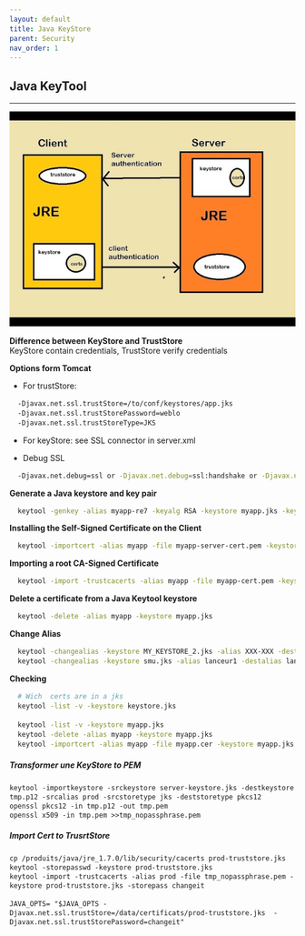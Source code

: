 ```yaml
---
layout: default
title: Java KeyStore
parent: Security
nav_order: 1
---
```


## Java KeyTool
---------------------------------
![Java KeyStore](/docs/images/javaKeyStore.jpg)

**Difference between KeyStore and TrustStore**  
  KeyStore contain credentials, TrustStore verify credentials

**Options form Tomcat**
- For trustStore:
```sh
  -Djavax.net.ssl.trustStore=/to/conf/keystores/app.jks 
  -Djavax.net.ssl.trustStorePassword=weblo 
  -Djavax.net.ssl.trustStoreType=JKS
```
- For keyStore:
  see SSL connector in server.xml

- Debug SSL
```sh
  -Djavax.net.debug=ssl or -Djavax.net.debug=ssl:handshake or -Djavax.net.debug=all
```

**Generate a Java keystore and key pair**
```sh
  keytool -genkey -alias myapp-re7 -keyalg RSA -keystore myapp.jks -keysize 2048 
```

**Installing the Self-Signed Certificate on the Client**
```sh
  keytool -importcert -alias myapp -file myapp-server-cert.pem -keystore cacerts -storepass changeit
```

**Importing a root CA-Signed Certificate**
```sh
  keytool -import -trustcacerts -alias myapp -file myapp-cert.pem -keystore cacerts -storepass changeit
```

**Delete a certificate from a Java Keytool keystore**
```sh
  keytool -delete -alias myapp -keystore myapp.jks
```

**Change Alias**
```sh
  keytool -changealias -keystore MY_KEYSTORE_2.jks -alias XXX-XXX -destalias MY_ALIAS
  keytool -changealias -keystore smu.jks -alias lanceur1 -destalias lanceur2
```
  
**Checking**
```sh
  # Wich  certs are in a jks
  keytool -list -v -keystore keystore.jks
  
  keytool -list -v -keystore myapp.jks
  keytool -delete -alias myapp -keystore myapp.jks
  keytool -importcert -alias myapp -file myapp.cer -keystore myapp.jks
```

##### Transformer une KeyStore to PEM
```
keytool -importkeystore -srckeystore server-keystore.jks -destkeystore tmp.p12 -srcalias prod -srcstoretype jks -deststoretype pkcs12
openssl pkcs12 -in tmp.p12 -out tmp.pem
openssl x509 -in tmp.pem >>tmp_nopassphrase.pem
```

##### Import Cert to TrusrtStore
```
cp /produits/java/jre_1.7.0/lib/security/cacerts prod-truststore.jks
keytool -storepasswd -keystore prod-truststore.jks
keytool -import -trustcacerts -alias prod -file tmp_nopassphrase.pem -keystore prod-truststore.jks -storepass changeit

JAVA_OPTS= "$JAVA_OPTS -Djavax.net.ssl.trustStore=/data/certificats/prod-truststore.jks  -Djavax.net.ssl.trustStorePassword=changeit"
```
